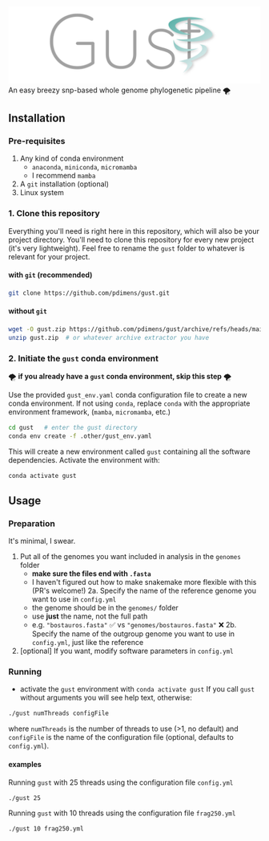 [![gust logo](.other/gust.svg)](https://github.com/pdimens/gust/blob/main/README.md#installation)
An easy breezy snp-based whole genome phylogenetic pipeline 🌪️

## Installation
### Pre-requisites
1. Any kind of conda environment 
    - `anaconda`, `miniconda`, `micromamba`
    - I recommend `mamba`
3. A `git` installation (optional)
4. Linux system

### 1. Clone this repository
Everything you'll need is right here in this repository, which will also be your project directory. You'll need to clone
this repository for every new project (it's very lightweight). Feel free to rename the `gust` folder to whatever is relevant for your project.

#### with `git` (recommended)
```bash
git clone https://github.com/pdimens/gust.git
```
#### without `git`
```bash
wget -O gust.zip https://github.com/pdimens/gust/archive/refs/heads/main.zip
unzip gust.zip  # or whatever archive extractor you have
```

### 2. Initiate the `gust` conda environment 
🌪️ **if you already have a `gust` conda environment, skip this step** 🌪️

Use the provided `gust_env.yaml` conda configuration file to create a new conda environment. If not using `conda`, replace `conda` with the appropriate environment framework, (`mamba`, `micromamba`, etc.)

```bash
cd gust   # enter the gust directory
conda env create -f .other/gust_env.yaml
```
This will create a new environment called `gust` containing all the software dependencies. Activate the environment with:
```bash
conda activate gust
```

## Usage
### Preparation
It's minimal, I swear.
1. Put all of the genomes you want included in analysis in the `genomes` folder
    - **make sure the files end with `.fasta`**
    - I haven't figured out how to make snakemake more flexible with this (PR's welcome!)
2a. Specify the name of the reference genome you want to use in `config.yml`
    - the genome should be in the `genomes/` folder
    - use **just** the name, not the full path
    - e.g. `"bostauros.fasta"` ✅  vs `"genomes/bostauros.fasta"` ❌
2b. Specify the name of the outgroup genome you want to use in `config.yml`, just like the reference
3. [optional] If you want, modify software parameters in `config.yml`

### Running
- activate the `gust` environment with `conda activate gust`
If you call `gust` without arguments you will see help text, otherwise:
```bash
./gust numThreads configFile
```
where `numThreads` is the number of threads to use (>1, no default) and
`configFile` is the name of the configuration file (optional, defaults to `config.yml`).
#### examples
Running `gust` with 25 threads using the configuration file `config.yml`
```bash
./gust 25
```
Running `gust` with 10 threads using the configuration file `frag250.yml`
```bash
./gust 10 frag250.yml
```
